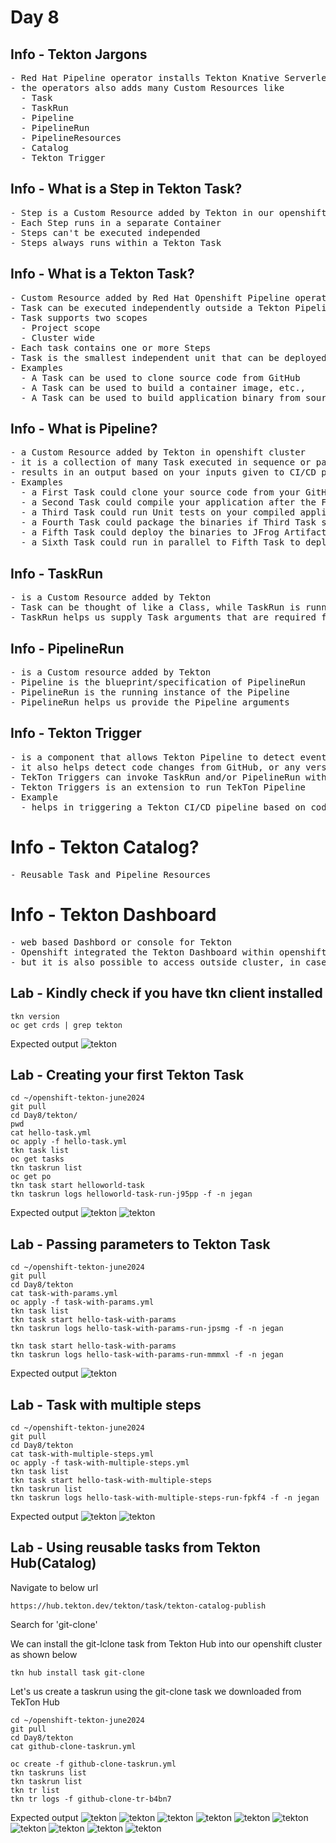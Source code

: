 # Day 8


## Info - Tekton Jargons
<pre>
- Red Hat Pipeline operator installs Tekton Knative Serverless Pipeline Framework into openshift
- the operators also adds many Custom Resources like
  - Task
  - TaskRun
  - Pipeline
  - PipelineRun
  - PipelineResources
  - Catalog
  - Tekton Trigger
</pre>


## Info - What is a Step in Tekton Task?
<pre>
- Step is a Custom Resource added by Tekton in our openshift cluster using Custom Resource Definition(CRD)
- Each Step runs in a separate Container
- Steps can't be executed independed
- Steps always runs within a Tekton Task
</pre>

## Info - What is a Tekton Task?
<pre>
- Custom Resource added by Red Hat Openshift Pipeline operator using CRD
- Task can be executed independently outside a Tekton Pipeline
- Task supports two scopes
  - Project scope
  - Cluster wide
- Each task contains one or more Steps
- Task is the smallest independent unit that can be deployed in Tekton under openshift
- Examples
  - A Task can be used to clone source code from GitHub
  - A Task can be used to build a container image, etc.,
  - A Task can be used to build application binary from source code
</pre>

## Info - What is Pipeline?
<pre>
- a Custom Resource added by Tekton in openshift cluster
- it is a collection of many Task executed in sequence or parallel
- results in an output based on your inputs given to CI/CD pipeline
- Examples
  - a First Task could clone your source code from your GitHub Repo
  - a Second Task could compile your application after the First Task clones the source code
  - a Third Task could run Unit tests on your compiled application binary if the Second Task succeeds
  - a Fourth Task could package the binaries if Third Task succeeds
  - a Fifth Task could deploy the binaries to JFrog Artifactory Server or Sonatype Nexus Server if the Fourth Task succeeds
  - a Sixth Task could run in parallel to Fifth Task to deploy the microservice to staging environment if Fourth Task succeeds
</pre>

## Info - TaskRun
<pre>
- is a Custom Resource added by Tekton
- Task can be thought of like a Class, while TaskRun is running instance of a Task
- TaskRun helps us supply Task arguments that are required for a Task to run
</pre>

## Info - PipelineRun
<pre>
- is a Custom resource added by Tekton
- Pipeline is the blueprint/specification of PipelineRun
- PipelineRun is the running instance of the Pipeline
- PipelineRun helps us provide the Pipeline arguments
</pre>

## Info - Tekton Trigger
<pre>
- is a component that allows Tekton Pipeline to detect events from variety of sources 
- it also helps detect code changes from GitHub, or any version control
- TekTon Triggers can invoke TaskRun and/or PipelineRun with the parameters retrieved from events
- Tekton Triggers is an extension to run TekTon Pipeline
- Example
  - helps in triggering a Tekton CI/CD pipeline based on code commit in GitHub repo or similar version controls
</pre>

# Info - Tekton Catalog?
<pre>
- Reusable Task and Pipeline Resources  
</pre>

# Info - Tekton Dashboard
<pre>
- web based Dashbord or console for Tekton
- Openshift integrated the Tekton Dashboard within openshift webconsole
- but it is also possible to access outside cluster, in case of kubernest normally that is the approach
</pre>

## Lab - Kindly check if you have tkn client installed
```
tkn version
oc get crds | grep tekton
```
Expected output
![tekton](tekton1.png)


## Lab - Creating your first Tekton Task
```
cd ~/openshift-tekton-june2024
git pull
cd Day8/tekton/
pwd
cat hello-task.yml
oc apply -f hello-task.yml
tkn task list
oc get tasks
tkn taskrun list
oc get po
tkn task start helloworld-task
tkn taskrun logs helloworld-task-run-j95pp -f -n jegan
```
Expected output
![tekton](tekton2.png)
![tekton](tekton3.png)

## Lab - Passing parameters to Tekton Task
```
cd ~/openshift-tekton-june2024
git pull
cd Day8/tekton
cat task-with-params.yml
oc apply -f task-with-params.yml
tkn task list
tkn task start hello-task-with-params
tkn taskrun logs hello-task-with-params-run-jpsmg -f -n jegan

tkn task start hello-task-with-params
tkn taskrun logs hello-task-with-params-run-mmmxl -f -n jegan
```

Expected output
![tekton](tekton4.png)

## Lab - Task with multiple steps
```
cd ~/openshift-tekton-june2024
git pull
cd Day8/tekton
cat task-with-multiple-steps.yml
oc apply -f task-with-multiple-steps.yml
tkn task list
tkn task start hello-task-with-multiple-steps
tkn taskrun list
tkn taskrun logs hello-task-with-multiple-steps-run-fpkf4 -f -n jegan
```

Expected output
![tekton](tekton5.png)
![tekton](tekton6.png)

## Lab - Using reusable tasks from Tekton Hub(Catalog)
Navigate to below url
```
https://hub.tekton.dev/tekton/task/tekton-catalog-publish
```

Search for 'git-clone'

We can install the git-lclone task from Tekton Hub into our openshift cluster as shown below
```
tkn hub install task git-clone
```

Let's us create a taskrun using the git-clone task we downloaded from TekTon Hub
```
cd ~/openshift-tekton-june2024
git pull
cd Day8/tekton
cat github-clone-taskrun.yml

oc create -f github-clone-taskrun.yml
tkn taskruns list
tkn taskrun list
tkn tr list
tkn tr logs -f github-clone-tr-b4bn7
```

Expected output
![tekton](tekton7.png)
![tekton](tekton8.png)
![tekton](tekton9.png)
![tekton](tekton10.png)
![tekton](tekton11.png)
![tekton](tekton12.png)
![tekton](tekton13.png)
![tekton](tekton14.png)
![tekton](tekton15.png)
![tekton](tekton16.png)

